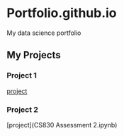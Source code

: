 # Portfolio.github.io
My data science portfolio

## My Projects
### Project 1
[project](https://github.com/Amaddock18/Portfolio.github.io/blob/58166284ba79b8bebeca9c56017cb49bef78a645/CS830%20Assessment%202.ipynb)

### Project 2
[project](CS830 Assessment 2.ipynb)
